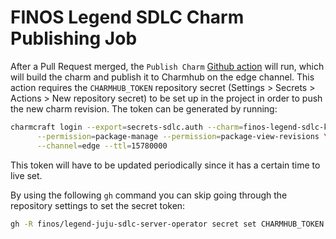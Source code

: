 # FINOS Legend SDLC Charm Publishing Job

After a Pull Request merged, the ``Publish Charm`` [Github action](../.github/workflows/publish.yaml) will run, which will build the charm and publish it to Charmhub on the edge channel. This action requires the ``CHARMHUB_TOKEN`` repository secret (Settings > Secrets > Actions > New repository secret) to be set up in the project in order to push the new charm revision. The token can be generated by running:

```bash
charmcraft login --export=secrets-sdlc.auth --charm=finos-legend-sdlc-k8s \
      --permission=package-manage --permission=package-view-revisions \
      --channel=edge --ttl=15780000
```

This token will have to be updated periodically since it has a certain time to live set.

By using the following `gh` command you can skip going through the repository settings to set the secret token:

```bash
gh -R finos/legend-juju-sdlc-server-operator secret set CHARMHUB_TOKEN < secrets-sdlc.auth
```
